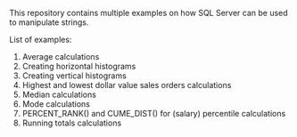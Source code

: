 This repository contains multiple examples on how SQL Server can be used to manipulate strings.

List of examples:
1) Average calculations
2) Creating horizontal histograms
3) Creating vertical histograms
4) Highest and lowest dollar value sales orders calculations
5) Median calculations
6) Mode calculations
7) PERCENT_RANK() and CUME_DIST() for (salary) percentile calculations
8) Running totals calculations

